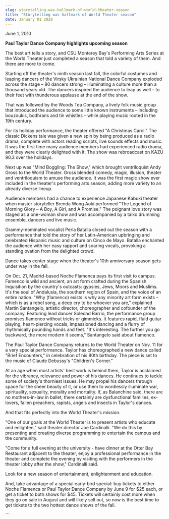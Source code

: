 ```yaml
---
slug: storytelling-was-hallmark-of-world-theater-season
title: "Storytelling was hallmark of World Theater season"
date: January 01 2020
---
```


 
<p>June 1, 2010</p>
<p><strong>Paul Taylor Dance Company highlights upcoming season</strong></p>
<p>
  The best art tells a story, and CSU Monterey Bay's Performing Arts Series at
  the World Theater just completed a season that told a variety of them. And
  there are more to come.
</p>
<p>
  Starting off the theater's ninth season last fall, the colorful costumes and
  leaping dancers of the Virsky Ukrainian National Dance Company exploded across
  the stage – 80 dancers strong – illuminating a culture more than a thousand
  years old. The dancers inspired the audience to leap as well – to their feet
  with thunderous applause at the end of the show.
</p>
<p>
  That was followed by the Woods Tea Company, a lively folk music group that
  introduced the audience to some little known instruments – including
  bouzoukis, bodhrans and tin whistles­ – while playing music rooted in the 19th
  century.
</p>
<p>
  For its holiday performance, the theater offered "A Christmas Carol." The
  classic Dickens tale was given a new spin by being produced as a radio drama,
  complete with actors reading scripts, live sounds effects and music. It was
  the first time many audience members had experienced radio drama, and they
  were clearly delighted with it. The show was rebroadcast on KAZU 90.3 over the
  holidays.
</p>
<p>
  Next up was "Mind Boggling: The Show," which brought ventriloquist Andy Gross
  to the World Theater. Gross blended comedy, magic, illusion, theater and
  ventriloquism to amuse the audience. It was the first magic show ever included
  in the theater's performing arts season, adding more variety to an already
  diverse lineup.
</p>
<p>
  Audience members had a chance to experience Japanese Kabuki theater when
  master storyteller Brenda Wong Aoki performed "The Legend of Morning Glory – A
  Boy, A Girl, and A Promise." The poignant love story was staged as a one-woman
  show and was accompanied by a taiko drumming ensemble, dancers and live music.
</p>
<p>
  Grammy-nominated vocalist Perla Batalla closed out the season with a
  performance that told the story of her Latin-American upbringing and
  celebrated Hispanic music and culture on Cinco de Mayo. Batalla enchanted the
  audience with her easy rapport and soaring vocals, provoking a standing
  ovation from the delighted crowd.
</p>
<p>
  Dance takes center stage when the theater's 10th anniversary season gets under
  way in the fall.
</p>
<p>
  On Oct. 21, Madrid-based Noche Flamenca pays its first visit to campus.
  Famenco is wild and ancient, an art form crafted during the Spanish
  Inquisition by the country's outcasts: gypsies, Jews, Moors and Muslims. It's
  the soul of Andalusia, the southern region of Spain, and the voice of an
  entire nation. "Why (flamenco) exists is why any minority art form exists –
  which is as a rebel song, a deep cry to be whoever you are," explained Martín
  Santangelo, artistic director, choreographer and cofounder of the company.
  Featuring lead dancer Soledad Barrio, the performance group promises flamenco
  without tricks or gimmicks. It features rapid, fluid guitar playing,
  heart-piercing vocals, impassioned dancing and a flurry of rhythmically
  pounding hands and feet. "It's interesting. The further you go backward, the
  more modern it seems," Santangelo said about flamenco.
</p>
<p>
  The Paul Taylor Dance Company returns to the World Theater on Nov. 11 for a
  very special performance. Taylor has choreographed a new dance called "Brief
  Encounters," in celebration of his 80th birthday. The piece is set to the
  music of Claude Debussy's "Children's Corner."
</p>
<p>
  At an age when most artists' best work is behind them, Taylor is acclaimed for
  the vibrancy, relevance and power of his dances. He continues to tackle some
  of society's thorniest issues. He may propel his dancers through space for the
  sheer beauty of it, or use them to wordlessly illuminate war, spirituality,
  sexuality, morality and mortality. If, as Balanchine said, there are no
  mothers-in-law in ballet, there certainly are dysfunctional families,
  ex-lovers, fallen preachers, rapists, angels and insects in Taylor's dances.
</p>
<p>And that fits perfectly into the World Theater's mission.</p>
<p>
  "One of our goals at the World Theater is to present artists who educate and
  enlighten," said theater director Joe Cardinalli. "We do this by presenting
  and creating diverse programming to entertain the campus and the community.
</p>
<p>
  "Come for a full evening at the university - have dinner at the Otter Bay
  Restaurant adjacent to the theater, enjoy a professional performance in the
  theater and complete the evening by visiting with the performers in the
  theater lobby after the show," Cardinalli said.
</p>
<p>Look for a new season of entertainment, enlightenment and education.</p>
<p>
  And, take advantage of a special early-bird special: buy tickets to either
  Noche Flamenca or Paul Taylor Dance Company by June 9 for $25 each, or get a
  ticket to both shows for $45. Tickets will certainly cost more when they go on
  sale in August and will likely sell out, so now is the best time to get
  tickets to the two hottest dance shows of the fall.
</p>
<p><em> </em></p>
```

